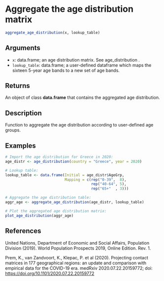 # Aggregate the age distribution matrix

```r
aggregate_age_distribution(x, lookup_table)
```

## Arguments

- `x`: data.frame; an age distribution matrix. See age_distribution .
- `lookup_table`: data.frame; a user-defined dataframe which maps the sixteen 5-year age bands to a new set of age bands.

## Returns

An object of class **data.frame** that contains the aggregated age distribution.

## Description

Function to aggregate the age distribution according to user-defined age groups.

## Examples

```r
# Import the age distribution for Greece in 2020:
age_distr <- age_distribution(country = "Greece", year = 2020)

# Lookup table:
lookup_table <- data.frame(Initial = age_distr$AgeGrp,
                           Mapping = c(rep("0-39",  8),
                                       rep("40-64", 5),
                                       rep("65+"  , 3)))

# Aggregate the age distribution table:
aggr_age <- aggregate_age_distribution(age_distr, lookup_table)

# Plot the aggregated age distribution matrix:
plot_age_distribution(aggr_age)
```

## References

United Nations, Department of Economic and Social Affairs, Population Division (2019). World Population Prospects 2019, Online Edition. Rev. 1.

Prem, K., van Zandvoort, K., Klepac, P. et al (2020). Projecting contact matrices in 177 geographical regions: an update and comparison with empirical data for the COVID-19 era. medRxiv 2020.07.22.20159772; doi: https://doi.org/10.1101/2020.07.22.20159772




